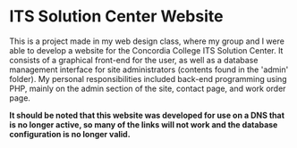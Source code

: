 # ITS Solution Center Website
This is a project made in my web design class, where my group and I were able to develop a website for the Concordia College ITS Solution Center. It consists of a graphical front-end for the user, as well as a database management interface for site administrators (contents found in the 'admin' folder). My personal responsibilities included back-end programming using PHP, mainly on the admin section of the site, contact page, and work order page.

**It should be noted that this website was developed for use on a DNS that is no longer active, so many of the links will not work and the database configuration is no longer valid.**
